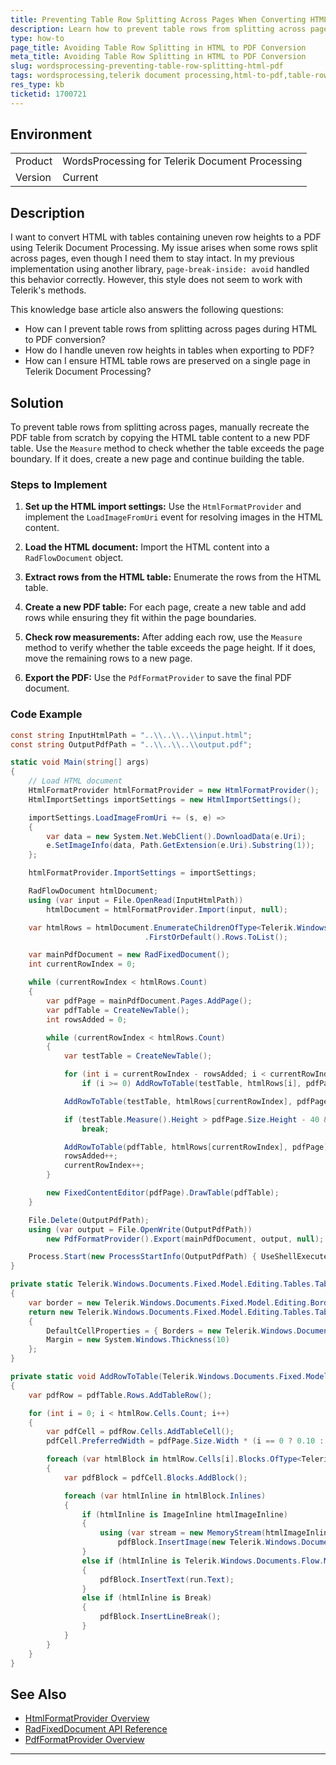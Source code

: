 ```yaml
---
title: Preventing Table Row Splitting Across Pages When Converting HTML to PDF
description: Learn how to prevent table rows from splitting across pages when converting HTML content to PDF using Telerik Document Processing.
type: how-to
page_title: Avoiding Table Row Splitting in HTML to PDF Conversion
meta_title: Avoiding Table Row Splitting in HTML to PDF Conversion
slug: wordsprocessing-preventing-table-row-splitting-html-pdf
tags: wordsprocessing,telerik document processing,html-to-pdf,table-row-splitting
res_type: kb
ticketid: 1700721
---
```


## Environment
<table>
<tbody>
<tr>
<td> Product </td>
<td>
WordsProcessing for Telerik Document Processing
</td>
</tr>
<tr>
<td> Version </td>
<td> Current </td>
</tr>
</tbody>
</table>

## Description

I want to convert HTML with tables containing uneven row heights to a PDF using Telerik Document Processing. My issue arises when some rows split across pages, even though I need them to stay intact. In my previous implementation using another library, `page-break-inside: avoid` handled this behavior correctly. However, this style does not seem to work with Telerik's methods. 

This knowledge base article also answers the following questions:
- How can I prevent table rows from splitting across pages during HTML to PDF conversion?
- How do I handle uneven row heights in tables when exporting to PDF?
- How can I ensure HTML table rows are preserved on a single page in Telerik Document Processing?

## Solution

To prevent table rows from splitting across pages, manually recreate the PDF table from scratch by copying the HTML table content to a new PDF table. Use the `Measure` method to check whether the table exceeds the page boundary. If it does, create a new page and continue building the table.

### Steps to Implement

1. **Set up the HTML import settings:** Use the `HtmlFormatProvider` and implement the `LoadImageFromUri` event for resolving images in the HTML content.

2. **Load the HTML document:** Import the HTML content into a `RadFlowDocument` object.

3. **Extract rows from the HTML table:** Enumerate the rows from the HTML table.

4. **Create a new PDF table:** For each page, create a new table and add rows while ensuring they fit within the page boundaries.

5. **Check row measurements:** After adding each row, use the `Measure` method to verify whether the table exceeds the page height. If it does, move the remaining rows to a new page.

6. **Export the PDF:** Use the `PdfFormatProvider` to save the final PDF document.

### Code Example

```csharp
const string InputHtmlPath = "..\\..\\..\\input.html";
const string OutputPdfPath = "..\\..\\..\\output.pdf";

static void Main(string[] args)
{
    // Load HTML document
    HtmlFormatProvider htmlFormatProvider = new HtmlFormatProvider();
    HtmlImportSettings importSettings = new HtmlImportSettings();

    importSettings.LoadImageFromUri += (s, e) =>
    {
        var data = new System.Net.WebClient().DownloadData(e.Uri);
        e.SetImageInfo(data, Path.GetExtension(e.Uri).Substring(1));
    };

    htmlFormatProvider.ImportSettings = importSettings;

    RadFlowDocument htmlDocument;
    using (var input = File.OpenRead(InputHtmlPath))
        htmlDocument = htmlFormatProvider.Import(input, null);

    var htmlRows = htmlDocument.EnumerateChildrenOfType<Telerik.Windows.Documents.Flow.Model.Table>()
                              .FirstOrDefault().Rows.ToList();

    var mainPdfDocument = new RadFixedDocument();
    int currentRowIndex = 0;

    while (currentRowIndex < htmlRows.Count)
    {
        var pdfPage = mainPdfDocument.Pages.AddPage();
        var pdfTable = CreateNewTable();
        int rowsAdded = 0;

        while (currentRowIndex < htmlRows.Count)
        {
            var testTable = CreateNewTable();

            for (int i = currentRowIndex - rowsAdded; i < currentRowIndex; i++)
                if (i >= 0) AddRowToTable(testTable, htmlRows[i], pdfPage);

            AddRowToTable(testTable, htmlRows[currentRowIndex], pdfPage);

            if (testTable.Measure().Height > pdfPage.Size.Height - 40 && rowsAdded > 0)
                break;

            AddRowToTable(pdfTable, htmlRows[currentRowIndex], pdfPage);
            rowsAdded++;
            currentRowIndex++;
        }

        new FixedContentEditor(pdfPage).DrawTable(pdfTable);
    }

    File.Delete(OutputPdfPath);
    using (var output = File.OpenWrite(OutputPdfPath))
        new PdfFormatProvider().Export(mainPdfDocument, output, null);

    Process.Start(new ProcessStartInfo(OutputPdfPath) { UseShellExecute = true });
}

private static Telerik.Windows.Documents.Fixed.Model.Editing.Tables.Table CreateNewTable()
{
    var border = new Telerik.Windows.Documents.Fixed.Model.Editing.Border(2, new RgbColor(0, 0, 0));
    return new Telerik.Windows.Documents.Fixed.Model.Editing.Tables.Table
    {
        DefaultCellProperties = { Borders = new Telerik.Windows.Documents.Fixed.Model.Editing.Tables.TableCellBorders(border, border, border, border) },
        Margin = new System.Windows.Thickness(10)
    };
}

private static void AddRowToTable(Telerik.Windows.Documents.Fixed.Model.Editing.Tables.Table pdfTable, Telerik.Windows.Documents.Flow.Model.TableRow htmlRow, RadFixedPage pdfPage)
{
    var pdfRow = pdfTable.Rows.AddTableRow();

    for (int i = 0; i < htmlRow.Cells.Count; i++)
    {
        var pdfCell = pdfRow.Cells.AddTableCell();
        pdfCell.PreferredWidth = pdfPage.Size.Width * (i == 0 ? 0.10 : 0.80);

        foreach (var htmlBlock in htmlRow.Cells[i].Blocks.OfType<Telerik.Windows.Documents.Flow.Model.Paragraph>())
        {
            var pdfBlock = pdfCell.Blocks.AddBlock();

            foreach (var htmlInline in htmlBlock.Inlines)
            {
                if (htmlInline is ImageInline htmlImageInline)
                {
                    using (var stream = new MemoryStream(htmlImageInline.Image.ImageSource.Data))
                        pdfBlock.InsertImage(new Telerik.Windows.Documents.Fixed.Model.Resources.ImageSource(stream));
                }
                else if (htmlInline is Telerik.Windows.Documents.Flow.Model.Run run)
                {
                    pdfBlock.InsertText(run.Text);
                }
                else if (htmlInline is Break)
                {
                    pdfBlock.InsertLineBreak();
                }
            }
        }
    }
}
```

## See Also
- [HtmlFormatProvider Overview](https://docs.telerik.com/devtools/document-processing/libraries/radwordsprocessing/formats-and-conversion/html/html-overview)
- [RadFixedDocument API Reference](https://docs.telerik.com/devtools/document-processing/api/telerik.windows.documents.fixed.model.radfixeddocument)
- [PdfFormatProvider Overview](https://docs.telerik.com/devtools/document-processing/libraries/radpdfprocessing/formats-and-conversion/pdf/pdf-overview)
---
